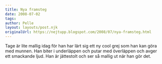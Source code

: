 ```yaml
---
title: Nya framsteg
date: 2008-07-02
tags: 	
author: Pelle
layout: layouts/post.njk
originalUrl: https://nejtupp.blogspot.com/2008/07/nya-framsteg.html
---
```


Tage är lite mallig idag för han har lärt sig ett ny cool grej som han kan göra med munnen. Han biter i underläppen och putar med överläppen och avger ett smackande ljud. Han är jättestolt och ser så mallig ut när han gör det.
<!-- no comments on this post -->